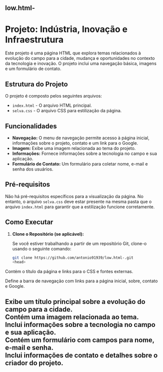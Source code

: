 ## low.html-

# Projeto: Indústria, Inovação e Infraestrutura

Este projeto é uma página HTML que explora temas relacionados à evolução do campo para a cidade, mudança e oportunidades no contexto da tecnologia e inovação. O projeto inclui uma navegação básica, imagens e um formulário de contato.

## Estrutura do Projeto

O projeto é composto pelos seguintes arquivos:

- `index.html` - O arquivo HTML principal.
- `selva.css` - O arquivo CSS para estilização da página.

## Funcionalidades

- **Navegação:** O menu de navegação permite acesso à página inicial, informações sobre o projeto, contato e um link para o Google.
- **Imagem:** Exibe uma imagem relacionada ao tema do projeto.
- **Informações:** Fornece informações sobre a tecnologia no campo e sua aplicação.
- **Formulário de Contato:** Um formulário para coletar nome, e-mail e senha dos usuários.

## Pré-requisitos

Não há pré-requisitos específicos para a visualização da página. No entanto, o arquivo `selva.css` deve estar presente na mesma pasta que o arquivo `index.html` para garantir que a estilização funcione corretamente.

## Como Executar

1. **Clone o Repositório (se aplicável):**

   Se você estiver trabalhando a partir de um repositório Git, clone-o usando o seguinte comando:

   ```bash
   git clone https://github.com/antonio91939/low.html-.git
   <head>
Contém o título da página e links para o CSS e fontes externas.
<nav>
Define a barra de navegação com links para a página inicial, sobre, contato e Google.
<h2>
Exibe um título principal sobre a evolução do campo para a cidade.
<section class="images">
Contém uma imagem relacionada ao tema.
<section class="barraLateral">
Inclui informações sobre a tecnologia no campo e sua aplicação.
<section class="formula">
Contém um formulário com campos para nome, e-mail e senha.
<footer>
Inclui informações de contato e detalhes sobre o criador do projeto.
